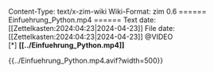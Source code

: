 Content-Type: text/x-zim-wiki
Wiki-Format: zim 0.6
====== Einfuehrung_Python.mp4 ======
Text date: [[Zettelkasten:2024:04:23|2024-04-23]] File date: [[Zettelkasten:2024:04:23|2024-04-23]]
@VIDEO  
[*] **[[../Einfuehrung_Python.mp4]]** 




{{../Einfuehrung_Python.mp4.avif?width=500}}

